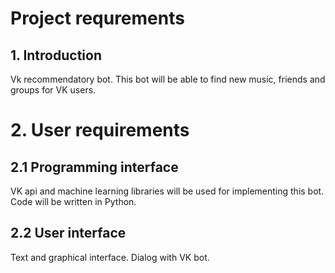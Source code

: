 
# Project requrements
## 1. Introduction

Vk recommendatory bot. This bot will be able to find new music, friends and groups for VK users.
# 2. User requirements
## 2.1 Programming interface
VK api and machine learning libraries will be used for implementing this bot. Code will be written in Python.
## 2.2 User interface
Text and graphical interface. Dialog with VK bot.
